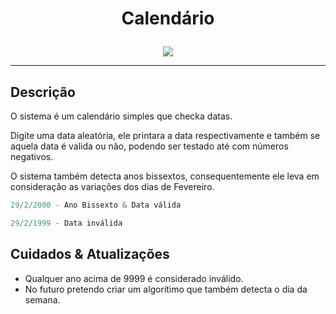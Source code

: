 # <p align = "center"> Calendário

<p align="center">
  <img src = "https://user-images.githubusercontent.com/108163958/234414449-a88bef6b-7cd9-45a6-820e-95a7e9e855f1.gif">
       </p>
  <hr>
  
## Descrição

O sistema é um calendário simples que checka datas.

Digite uma data aleatória, ele printara a data respectivamente e também se aquela data é valida ou não, podendo ser testado até com números negativos.

O sistema também detecta anos bissextos, consequentemente ele leva em consideração as variações dos dias de Fevereiro.

```py
29/2/2000 - Ano Bissexto & Data válida
```
```py
29/2/1999 - Data inválida
```

## Cuidados & Atualizações

* Qualquer ano acima de 9999 é considerado inválido.
* No futuro pretendo criar um algorítimo que também detecta o dia da semana.
